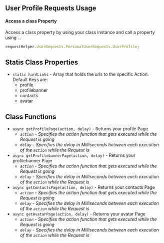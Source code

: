 ## User Profile Requests Usage

#### Access a class Property

Access a class property by using your class instance and call a property using `.`.

```javascript
requestHelper.UserRequests.PersonalUserRequests.UserProfile;
```

## Statis Class Properties

- `static hardLinks` - Array that holds the urls to the specific Action. Default Keys are:
  - profile
  - profilebanner
  - contacts
  - avatar

## Class Functions

- `async getProfilePage(action, delay)` - Returns your profile Page
  - _`action` - Specifies the action function that gets executed while the Request is going_
  - _`delay` - Specifies the delay in Milliseconds between each execution of the `action` while the Request is_
- `async getProfilebannerPage(action, delay)` - Returns your profilebanner Page
  - _`action` - Specifies the action function that gets executed while the Request is going_
  - _`delay` - Specifies the delay in Milliseconds between each execution of the `action` while the Request is_
- `async getContactsPage(action, delay)` - Returns your contacts Page
  - _`action` - Specifies the action function that gets executed while the Request is going_
  - _`delay` - Specifies the delay in Milliseconds between each execution of the `action` while the Request is_
- `async getAvatarPage(action, delay)` - Returns your avatar Page
  - _`action` - Specifies the action function that gets executed while the Request is going_
  - _`delay` - Specifies the delay in Milliseconds between each execution of the `action` while the Request is_
